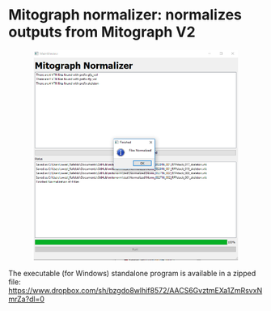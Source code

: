 # Mitograph normalizer: normalizes outputs from Mitograph V2

<p align="center">
<img src="./image.png" width="80%" />
</p>

The executable (for Windows) standalone program is available in a zipped file:
https://www.dropbox.com/sh/bzgdo8wlhif8572/AACS6GvztmEXa1ZmRsvxNmrZa?dl=0
